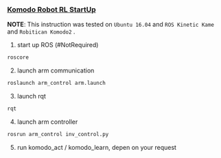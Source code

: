 ### [Komodo Robot RL StartUp](#install-nvidia-drivers)


**NOTE**: This instruction was tested on `Ubuntu 16.04` and `ROS Kinetic Kame` and `Robitican Komodo2` .

1. start up ROS (#NotRequired)
``` bash
roscore
```

2. launch arm communication
``` bash
roslaunch arm_control arm.launch
```

3. launch rqt
``` bash
rqt
```

4. launch arm controller
``` bash
rosrun arm_control inv_control.py
```

5. run komodo_act / komodo_learn, depen on your request
